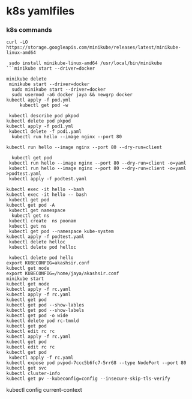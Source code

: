 # k8s yamlfiles
### k8s commands
    curl -LO https://storage.googleapis.com/minikube/releases/latest/minikube-linux-amd64
  ```  
   sudo install minikube-linux-amd64 /usr/local/bin/minikube
```minikube start --driver=docker
 
 minikube delete
   minikube start --driver=docker
    sudo minikube start --driver=docker
    sudo usermod -aG docker jaya && newgrp docker
  kubectl apply -f pod.yml
       kubectl get pod -w
   
   kubectl describe pod pkpod
  kubectl delete pod pkpod
 kubectl apply -f pod1.yml
   kubectl delete -f pod1.yaml
    kubectl run hello --image nginx --port 80
  
  kubectl run hello --image nginx --port 80 --dry-run=client

    kubectl get pod
   kubectl run hello --image nginx --port 80 --dry-run=client -o=yaml
   kubectl run hello --image nginx --port 80 --dry-run=client -o=yaml >podtest.yaml
   kubectl apply -f podtest.yaml
  
 kubectl exec -it hello --bash
  kubectl exec -it hello -- bash
   kubectl get pod
  kubectl get pod -A
   kubectl get namespace
    kubectl get ns
   kubectl create  ns poonam
   kubectl get ns
   kubectl get pod --namespace kube-system
  kubectl apply -f podtest.yaml
   kubectl delete helloc
   kubectl delete pod helloc
  
   kubectl delete pod hello
  export KUBECONFIG=akashsir.conf 
  kubectl get node
  export KUBECONFIG=/home/jaya/akashsir.conf
  minikube start
  kubectl get node
kubectl apply -f rc.yaml
  kubectl apply -f rc.yaml
  kubectl get pod
  kubectl get pod --show-lables
  kubectl get pod --show-labels
  kubectl get pod -o wide
  kubectl delete pod rc-tmmld
  kubectl get pod
kubectl edit rc rc
kubectl apply -f rc.yaml
kubectl get pod
kubectl edit rc rc
kubectl get pod
   kubectl apply -f rc.yaml
  kubectl expose pod pvpod-7ccc5b6fc7-5rr68 --type NodePort --port 80 
  kubectl get svc
  kubectl cluster-info
  kubectl get pv --kubeconfig=config --insecure-skip-tls-verify
 ``` 
kubectl config current-context

